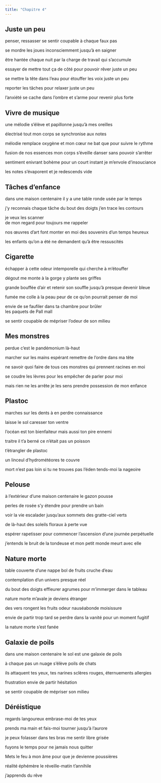 ```yaml
---
title: "Chapitre 4"
---
```




## Juste un peu ##

penser, ressasser
se sentir coupable
à chaque faux pas 

se mordre les joues 
inconsciemment 
jusqu’à en saigner 

être hantée chaque nuit 
par la charge de travail
qui s’accumule 

essayer de mettre tout ça de côté 
pour pouvoir rêver 
juste un peu

se mettre la tête dans l’eau 
pour étouffer les voix 
juste un peu

reporter les tâches
pour relaxer
juste un peu 

l’anxiété se cache dans l’ombre 
et s’arme pour revenir
plus forte  


## Vivre de musique ##

une mélodie s’élève
et papillonne 
jusqu’à mes oreilles

électrisé 
tout mon corps 
se synchronise aux notes 

mélodie remplace oxygène 
et mon cœur ne bat 
que pour suivre le 
rythme 

fusion de nos essences 
mon corps s’éveille
danser sans pouvoir s’arrêter 
 
sentiment enivrant 
bohème pour un court instant 
je m’envole d’insouciance 

les notes s’évaporent
et je redescends
vide 


## Tâches d’enfance ##


dans une maison centenaire
il y a une table ronde 
usée par le temps

j’y reconnais chaque tâche 
du bout des doigts 
j’en trace les contours

je veux les scanner  
de mon regard
pour toujours me rappeler

nos œuvres d’art 
font monter en moi 
des souvenirs d’un temps heureux 

les enfants qu’on a été 
ne demandent qu’à être 
ressuscités


## Cigarette ##


échapper
à cette odeur intemporelle 
qui cherche à m’étouffer 

dégout 
me monte à la gorge
y plante ses griffes

grande bouffée d’air
et retenir son souffle 
jusqu’à presque devenir bleue

fumée me colle à la peau
peur de ce qu’on pourrait
penser de moi 

envie de se
faufiler dans ta chambre 
pour brûler  
les paquets de Pall mall 

se sentir coupable
de mépriser
l’odeur de son milieu


## Mes monstres ##


perdue 
c’est le pandémonium 
là-haut 

marcher sur les mains 
espérant remettre de l’ordre 
dans ma tête

ne savoir quoi faire
de tous ces monstres
qui prennent racines en 
moi 

se coudre les lèvres 
pour les empêcher 
de parler pour 
moi 

mais rien ne les arrête
je les sens prendre 
possession
de mon enfance 


## Plastoc ##



marches sur les dents
à en perdre 
connaissance 

laisse le sol
caresser 
ton ventre

l’océan est ton 
bienfaiteur
mais aussi ton 
pire ennemi 

traitre 
il t’a berné
ce n’était pas un 
poisson

t’étrangler de plastoc

un linceul 
d’hydrométéores 
te couvre

mort n’est pas loin
si tu ne trouves pas l’éden
tends-moi la nageoire 


## Pelouse ##


à l’extérieur 
d’une maison centenaire
le gazon pousse

perles de rosée 
s’y étendre 
pour prendre un bain 

voir la vie escalader 
jusqu’aux sommets 
des gratte-ciel verts

de là-haut
des soleils floraux 
à perte vue

espérer rapetisser 
pour commencer l’ascension 
d’une journée perpétuelle 

j’entends le bruit de la tondeuse 
et mon petit monde 
meurt avec elle 


## Nature morte ##


table couverte d’une nappe
bol de fruits 
cruche d’eau 

contemplation d’un
univers 
presque réel

du bout des doigts 
effleurer agrumes
pour m’immerger 
dans le tableau

nature morte 
m’avale 
je deviens étranger 

des vers rongent les fruits 
odeur nauséabonde
moisissure

envie de partir 
trop tard
se perdre dans la vanité
pour un moment fugitif

la nature morte s’est fanée 


## Galaxie de poils ##


dans une maison centenaire
le sol est une galaxie 
de poils

à chaque pas 
un nuage s’élève 
poils de chats 

ils attaquent tes yeux, tes narines
sclères rouges, éternuements 
allergies 

frustration 
envie de partir 
hésitation

se sentir coupable
de mépriser
son milieu


## Déréistique ##

regards langoureux 
embrase-moi 
de tes yeux

prends ma main 
et fais-moi tourner
jusqu’à l’aurore 

je peux folasser dans tes bras
me sentir libre 
grisée

fuyons le temps 
pour ne jamais 
nous quitter 

Mets le feu à mon âme 
pour que je devienne 
poussières

réalité éphémère
le réveille-matin
t’annihile 

                 
j’apprends du rêve  
